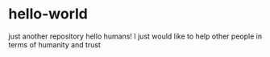 # hello-world
just another repository
hello humans!
I just would like to help other people in terms of humanity and trust
